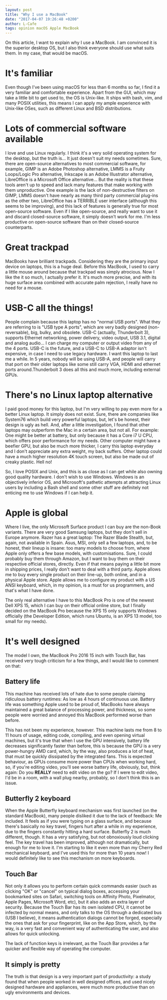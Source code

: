 ```yaml
---
layout: post
title: "Why I use a MacBook"
date: "2017-04-07 19:26:48 +0200"
author: L-Cafe
tags: opinion macOS Apple MacBook
---
```



On this article, I want to explain why I use a MacBook. I am convinced it is the superior desktop OS, but I also think everyone should use what suits them. In my case, that would be macOS.

# It's familiar

Even though I've been using macOS for less than 6 months so far, I find it a very familiar and comfortable experience. Apart from the GUI, which may take a little bit to get used to, the OS is Unix-like. It ships with bash, vim, and many POSIX utilities, this means I can apply my ample experience with Unix-like OSes, such as different Linux and BSD distributions.

# Lots of commercial software available

I love and use Linux regularly. I think it's a very solid operating system for the desktop, but the truth is... It just doesn't suit my needs sometimes. Sure, there are open-source alternatives to most commercial software, for example, GIMP is an Adobe Photoshop alternative, LMMS is a Fruity Loops/Logic Pro alternative, Inkscape is an Adobe Illustrator alternative, LibreOffice is a Microsoft Office alternative... But the reality is that these tools aren't up to speed and lack many features that make working with them unproductive. One example is the lack of non-destructive filters on GIMP, LMMS doesn't have nearly as many third party commercial plug-ins as the other two, LibreOffice has a TERRIBLE user interface (although this seems to be improving), and this lack of features is generally true for most open-source software. Even if I like open-source, and really want to use it and discard closed-source software, it simply doesn't work for me. I'm less productive on open-source software than on their closed-source counterparts.

# Great trackpad

MacBooks have brilliant trackpads. Considering they are the primary input device on laptops, this is a huge deal. Before this MacBook, I used to carry a little mouse around because that trackpad was simply atrocious. Now I like the it so much, I actually prefer it. It's much more precise, and with its huge surface area combined with accurate palm rejection, I really have no need for a mouse.

# USB-C all the things!

People complain because this laptop has no "normal USB ports". What they are referring to is "USB type A ports", which are very badly designed (non-reversable), big, bulky, and obsolete. USB-C (actually, Thunderbolt 3), supports Ethernet networking, power delivery, video output, USB 3.1, digital and analog audio... I can charge my computer or output video from any of the 4 ports. USB-C is the future, and a USB-C to USB-A adaptor isn't expensive, in case I need to use legacy hardware. I want this laptop to last me a while. In 5 years, nobody will be using USB-A, and people will carry that port on their older laptops like some still carry VGA, HDMI and ethernet ports around.Thunderbolt 3 does all this and much more, including external GPUs.

# There's no Linux laptop alternative

I paid good money for this laptop, but I'm very willing to pay even more for a better Linux laptop. It simply does not exist. Sure, there are companies like System76 which build very powerful laptops, but, let's be honest, their design is ugly as hell. And, after a little investigation, I found that other laptops may outperform the Mac in a certain area, but not all. For example: One might be better at battery, but only because it has a Core i7 U CPU, which offers poor performance for my needs. Other computer might have a beefier GPU, but also be much more thicker, I carry this laptop everyday and I don't appreciate any extra weight, my back suffers. Other laptop could have a much higher resolution 4K touch screen, but also be made out of creaky plastic. Hell no!

So, I love POSIX and Unix, and this is as close as I can get while also owning good quality hardware. I don't wish to use Windows. Windows is an objectively inferior OS, and Microsoft's pathetic attempts at attracting Linux users by including a Bash shell and some other stuff are definitely not enticing me to use Windows if I can help it.

# Apple is global

Where I live, the only Microsoft Surface product I can buy are the non-Book variants. There are very good Samsung laptops, but they don't sell in Europe anymore. Razer has a great laptop: The Razer Blade Stealth, but, again, not available in Spain. Asus, MSI, only sell a few laptops, and, to be honest, their lineup is insane: too many models to choose from, where Apple only offers a few base models, with customisations. Sure, I could probably buy them through Amazon, but I want to buy them on their respective official stores, directly. Even if that means paying a little bit more in shipping prices, I really don't want to deal with a third party. Apple allows me to buy every single product on their line-up, both online, and in a physical Apple store. Apple allows me to configure my product with a US ANSI keyboard, which, in my opinion, is a must for us programmers, and that's what I have done.

The only real alternative I have to this MacBook Pro is one of the newest Dell XPS 15, which I can buy on their official online store, but I finally decided on the MacBook Pro because the XPS 15 only supports Windows officially (the Developer Edition, which runs Ubuntu, is an XPS 13 model, too small for my needs).

# It's well designed

The model I own, the MacBook Pro 2016 15 inch with Touch Bar, has received very tough criticism for a few things, and I would like to comment on that:

## Battery life

This machine has received lots of hate due to some people claiming ridiculous battery runtimes: As low as 4 hours of continuous use. Battery life was something Apple used to be proud of, MacBooks have always maintained a great balance of processing power, and thickness, so some people were worried and annoyed this MacBook performed worse than before.

This has not been my experience, however. This machine lasts me from 8 to 11 hours of usage, editing code, compiling, and even opening virtual machines, but it's true that when I use the GPU intensively, battery life decreases significantly faster than before, this is because the GPU is a very power-hungry AMD card, which, by the way, also produces a lot of heat, that must be quickly dissipated by the integrated fans. This is expected behaviour, as GPUs consume more power than CPUs when working hard, so, if you're editing video, you'll see worse battery life, obviously, but, think again: Do you **REALLY** need to edit video on the go? If I were to edit video, I'd be in a room, with a wall plug nearby, probably, so I don't think this is an issue.

## Butterfly 2 keyboard

When the Apple Butterfly keyboard mechanism was first launched (on the standard MacBook), many people disliked it due to the lack of feedback: Me included. It feels as if you were typing on a glass surface, and because there's basically no key travel, fingers hurt after a while in my experience, due to the fingers constantly hitting a hard surface. Butterfly 2 is much different, though. It has a very satisfying, but not obnoxiously loud clicking feel. The key travel has been improved, although not dramatically, but enough for me to love it. I'm starting to like it even more than my Cherry Red mechanical keyboard, and I've used this for more than 10 years now! I would definitely like to see this mechanism on more keyboards.

## Touch Bar

Not only it allows you to perform certain quick commands easier (such as clicking "OK" or "cancel" on typical dialog boxes, accessing your bookmarked sites on Safari, switching tools on Affinity Photo, Pixelmator, Apple Pages, Microsoft Word, etc), but it also adds an extra layer of security. Because the Touch Bar has its own isolated CPU, it cannot be infected by normal means, and only talks to the OS through a dedicated bus (USB I believe), it means authentication dialogs cannot be forged, especially the ones that ask for your fingerprint, like on the App Store, which, by the way, is a very fast and convenient way of authenticating the user, and also allows for quick unlocking.

The lack of function keys is irrelevant, as the Touch Bar provides a far quicker and flexible way of operating the computer.

## It simply is pretty

The truth is that design is a very important part of productivity: a study found that when people worked in well designed offices, and used nicely designed hardware and appliances, were much more productive than on ugly environments and devices.
